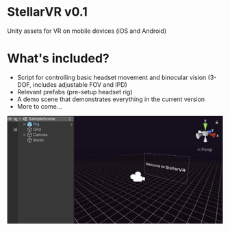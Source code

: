 # StellarVR v0.1
Unity assets for VR on mobile devices (iOS and Android)

# What's included?
- Script for controlling basic headset movement and binocular vision (3-DOF, includes adjustable FOV and IPD)
- Relevant prefabs (pre-setup headset rig)
- A demo scene that demonstrates everything in the current version
- More to come...

![Image showing the demo scene included in v0.1](example1.png)

